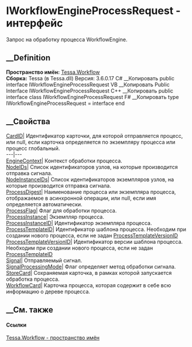 # IWorkflowEngineProcessRequest - интерфейс
Запрос на обработку процесса WorkflowEngine.
## __Definition
 **Пространство имён:** [Tessa.Workflow](N_Tessa_Workflow.htm)  
 **Сборка:** Tessa (в Tessa.dll) Версия: 3.6.0.17
C# __Копировать
     public interface IWorkflowEngineProcessRequest
VB __Копировать
     Public Interface IWorkflowEngineProcessRequest
C++ __Копировать
     public interface class IWorkflowEngineProcessRequest
F# __Копировать
     type IWorkflowEngineProcessRequest = interface end
##  __Свойства
[CardID](P_Tessa_Workflow_IWorkflowEngineProcessRequest_CardID.htm)|
Идентификатор карточки, для которой отправляется процесс, или null, если
карточка определяется по экземпляру процесса или процесс глобальный.  
---|---  
[EngineContext](P_Tessa_Workflow_IWorkflowEngineProcessRequest_EngineContext.htm)|
Контекст обработки процесса.  
[NodeIDs](P_Tessa_Workflow_IWorkflowEngineProcessRequest_NodeIDs.htm)|  Список
идентификаторов узлов, на которые производится отправка сигнала.  
[NodeInstanceIDs](P_Tessa_Workflow_IWorkflowEngineProcessRequest_NodeInstanceIDs.htm)|
Список идентификаторов экземпляров узлов, на которые производится отправка
сигнала.  
[ProcessDigest](P_Tessa_Workflow_IWorkflowEngineProcessRequest_ProcessDigest.htm)|
Наименование процесса или экземпляра процесса, отображаемое в асинхронной
операции, или null, если имя определяется автоматически.  
[ProcessFlag](P_Tessa_Workflow_IWorkflowEngineProcessRequest_ProcessFlag.htm)|
Флаг для обработки процесса.  
[ProcessInstance](P_Tessa_Workflow_IWorkflowEngineProcessRequest_ProcessInstance.htm)|
Экземпляр процесса.  
[ProcessInstanceID](P_Tessa_Workflow_IWorkflowEngineProcessRequest_ProcessInstanceID.htm)|
Идентификатор экземпляра процесса.  
[ProcessTemplateID](P_Tessa_Workflow_IWorkflowEngineProcessRequest_ProcessTemplateID.htm)|
Идентификатор шаблона процесса. Необходим при создании нового процесса, если
не задан
[ProcessTemplateVersionID](P_Tessa_Workflow_IWorkflowEngineProcessRequest_ProcessTemplateVersionID.htm)  
[ProcessTemplateVersionID](P_Tessa_Workflow_IWorkflowEngineProcessRequest_ProcessTemplateVersionID.htm)|
Идентификатор версии шаблона процесса. Необходим при создании нового процесса,
если не задан
[ProcessTemplateID](P_Tessa_Workflow_IWorkflowEngineProcessRequest_ProcessTemplateID.htm)  
[Signal](P_Tessa_Workflow_IWorkflowEngineProcessRequest_Signal.htm)|
Отправляемый сигнал.  
[SignalProcessingMode](P_Tessa_Workflow_IWorkflowEngineProcessRequest_SignalProcessingMode.htm)|
Флаг определяет метод обработки сигнала.  
[StoreCard](P_Tessa_Workflow_IWorkflowEngineProcessRequest_StoreCard.htm)|
Сохраняемая карточка, в рамках которой запускается обработка процесса.  
[WorkflowCard](P_Tessa_Workflow_IWorkflowEngineProcessRequest_WorkflowCard.htm)|
Карточка процесса, которая содержит в себе всю информацию о дереве процесса.  
## __См. также
#### Ссылки
[Tessa.Workflow - пространство имён](N_Tessa_Workflow.htm)
